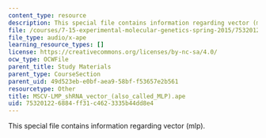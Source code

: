 ```yaml
---
content_type: resource
description: This special file contains information regarding vector (mlp).
file: /courses/7-15-experimental-molecular-genetics-spring-2015/753201226884ff31c4623335b44dd8e4_MSCV-LMP_shRNA_vector_-also_called_MLP.ape
file_type: audio/x-ape
learning_resource_types: []
license: https://creativecommons.org/licenses/by-nc-sa/4.0/
ocw_type: OCWFile
parent_title: Study Materials
parent_type: CourseSection
parent_uid: 49d523eb-e0bf-aea9-58bf-f53657e2b561
resourcetype: Other
title: MSCV-LMP_shRNA_vector_(also_called_MLP).ape
uid: 75320122-6884-ff31-c462-3335b44dd8e4
---
```

This special file contains information regarding vector (mlp).